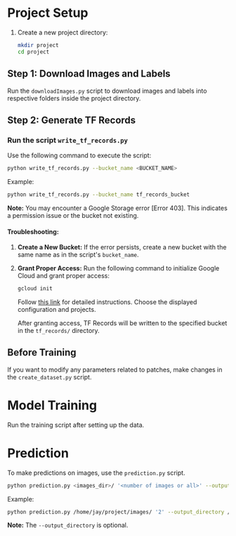 # Project Setup

1. Create a new project directory:
   ```bash
   mkdir project
   cd project
   ```

## Step 1: Download Images and Labels

Run the `downloadImages.py` script to download images and labels into respective folders inside the project directory.

## Step 2: Generate TF Records

### Run the script `write_tf_records.py`

Use the following command to execute the script:
```bash
python write_tf_records.py --bucket_name <BUCKET_NAME>
```

Example:
```bash
python write_tf_records.py --bucket_name tf_records_bucket
```

**Note:** You may encounter a Google Storage error [Error 403]. This indicates a permission issue or the bucket not existing.

#### Troubleshooting:

1. **Create a New Bucket:**
   If the error persists, create a new bucket with the same name as in the script's `bucket_name`.

2. **Grant Proper Access:**
   Run the following command to initialize Google Cloud and grant proper access:
   ```bash
   gcloud init
   ```
   Follow [this link](https://cloud.google.com/sdk/docs/initializing) for detailed instructions. Choose the displayed configuration and projects.

   After granting access, TF Records will be written to the specified bucket in the `tf_records/` directory.

## Before Training

If you want to modify any parameters related to patches, make changes in the `create_dataset.py` script.

# Model Training

Run the training script after setting up the data.

# Prediction

To make predictions on images, use the `prediction.py` script.

```bash
python prediction.py <images_dir>/ '<number of images or all>' --output_directory <output directory where predictions are to be saved>
```

Example:
```bash
python prediction.py /home/jay/project/images/ '2' --output_directory /home/jay/project/single_image/
```

**Note:** The `--output_directory` is optional.


